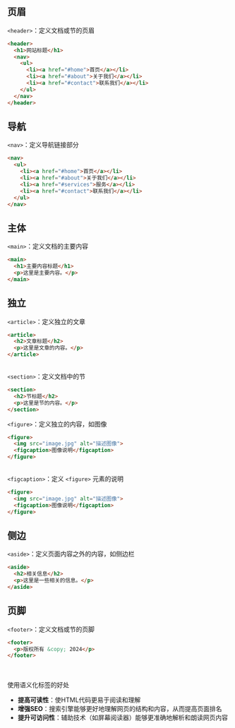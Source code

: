 
<a name="ZaOiz"></a>
## 页眉

`<header>`：定义文档或节的页眉
```html
<header>
  <h1>网站标题</h1>
  <nav>
    <ul>
      <li><a href="#home">首页</a></li>
      <li><a href="#about">关于我们</a></li>
      <li><a href="#contact">联系我们</a></li>
    </ul>
  </nav>
</header>

```
 
<a name="IOtdi"></a>
## 导航

`<nav>`：定义导航链接部分
```html
<nav>
  <ul>
    <li><a href="#home">首页</a></li>
    <li><a href="#about">关于我们</a></li>
    <li><a href="#services">服务</a></li>
    <li><a href="#contact">联系我们</a></li>
  </ul>
</nav>

```
 
<a name="dV8Y4"></a>
## 主体

`<main>`：定义文档的主要内容
```html
<main>
  <h1>主要内容标题</h1>
  <p>这里是主要内容。</p>
</main>
```

<a name="FCgrT"></a>
## 独立

`<article>`：定义独立的文章
```html
<article>
  <h2>文章标题</h2>
  <p>这里是文章的内容。</p>
</article>
```
 <br />`<section>`：定义文档中的节
```html
<section>
  <h2>节标题</h2>
  <p>这里是节的内容。</p>
</section>
```

`<figure>`：定义独立的内容，如图像
```html
<figure>
  <img src="image.jpg" alt="描述图像">
  <figcaption>图像说明</figcaption>
</figure>
```
 <br />`<figcaption>`：定义 `<figure>` 元素的说明
```html
<figure>
  <img src="image.jpg" alt="描述图像">
  <figcaption>图像说明</figcaption>
</figure>
```

<a name="FpADl"></a>
## 侧边

`<aside>`：定义页面内容之外的内容，如侧边栏
```html
<aside>
  <h2>相关信息</h2>
  <p>这里是一些相关的信息。</p>
</aside>
```

<a name="OwXRU"></a>
## 页脚

`<footer>`：定义文档或节的页脚
```html
<footer>
  <p>版权所有 &copy; 2024</p>
</footer>
```
 <br /> <br />使用语义化标签的好处

- **提高可读性**：使HTML代码更易于阅读和理解
- **增强SEO**：搜索引擎能够更好地理解网页的结构和内容，从而提高页面排名
- **提升可访问性**：辅助技术（如屏幕阅读器）能够更准确地解析和朗读网页内容
